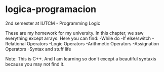 # logica-programacion
2nd semester at IUTCM - Programming Logic

These are my homework for my university. In this chapter, we saw everything except arrays. 
Here you can find:
-While do
-If else/switch
-Relational Operators
-Logic Operators
-Arithmetic Operators
-Assignation Operators
-Syntax and stuff life

Note: This is C++. And I am learning so don't except a beautiful syntaxis because you may not find it.
